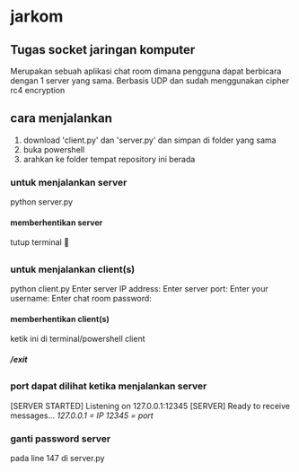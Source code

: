 # jarkom
## Tugas socket jaringan komputer
Merupakan sebuah aplikasi chat room dimana pengguna dapat berbicara dengan 1 server yang sama.
Berbasis UDP dan sudah menggunakan cipher rc4 encryption

## cara menjalankan
1. download 'client.py' dan 'server.py' dan simpan di folder yang sama
2. buka powershell
3. arahkan ke folder tempat repository ini berada
   
### untuk menjalankan server
python server.py
#### memberhentikan server
tutup terminal 🙏
##
### untuk menjalankan client(s)
python client.py 
Enter server IP address: <ip yang tertulis>
Enter server port: <port yang tertulis>
Enter your username: <masukkan username yang diinginkan>
Enter chat room password: <masukkan paswoord chat room>

#### memberhentikan client(s)
ketik ini di terminal/powershell client
##### /exit
## 

### port dapat dilihat ketika menjalankan server
[SERVER STARTED] Listening on 127.0.0.1:12345
[SERVER] Ready to receive messages...
*127.0.0.1 = IP*
*12345 = port*

### ganti password server
pada line 147 di server.py

